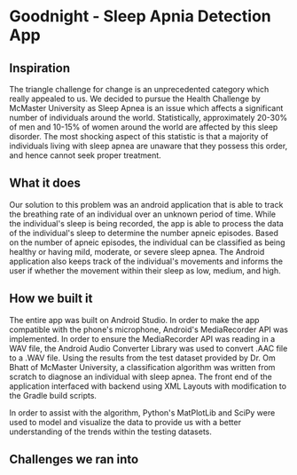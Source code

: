 # Goodnight - Sleep Apnia Detection App

## Inspiration
The triangle challenge for change is an unprecedented category which really appealed to us. We decided to pursue the Health Challenge by McMaster University as Sleep Apnea is an issue which affects a significant number of individuals around the world. Statistically, approximately 20-30% of men and 10-15% of women around the world are affected by this sleep disorder. The most shocking aspect of this statistic is that a majority of individuals living with sleep apnea are unaware that they possess this order, and hence cannot seek proper treatment.

## What it does
Our solution to this problem was an android application that is able to track the breathing rate of an individual over an unknown period of time. While the individual's sleep is being recorded, the app is able to process the data of the individual's sleep to determine the number apneic episodes. Based on the number of apneic episodes, the individual can be classified as being healthy or having mild, moderate, or severe sleep apnea. The Android application also keeps track of the individual's movements and informs the user if whether the movement within their sleep as low, medium, and high.

## How we built it
The entire app was built on Android Studio. In order to make the app compatible with the phone's microphone, Android's MediaRecorder API was implemented. In order to ensure the MediaRecorder API was reading in a WAV file, the Android Audio Converter Library was used to convert .AAC file to a .WAV file. Using the results from the test dataset provided by Dr. Om Bhatt of McMaster University, a classification algorithm was written from scratch to diagnose an individual with sleep apnea. The front end of the application interfaced with backend using XML Layouts with modification to the Gradle build scripts.

In order to assist with the algorithm, Python's MatPlotLib and SciPy were used to model and visualize the data to provide us with a better understanding of the trends within the testing datasets.

## Challenges we ran into
